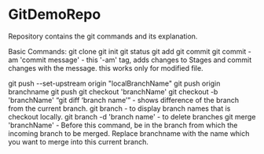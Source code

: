 # GitDemoRepo

Repository contains the git commands and its explanation.

Basic Commands:
git clone
git init
git status
git add
git commit
git commit -am 'commit message' -  this '-am' tag, adds changes to Stages and commit changes with the message. this works only for modified file. 

git push --set-upstream origin "localBranchName"
git push origin branchname
git push
git checkout 'branchName'
git checkout -b 'branchName'
“git diff ‘branch name’” - shows difference of the branch from the current branch.
git branch - to display branch names that is checkout locally.
git branch -d 'branch name' - to delete branches
git merge 'branchName' - Before this command, be in the branch from which the incoming branch to be merged. Replace branchname with the name which you want to merge into this current branch.
